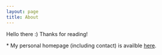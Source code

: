 ```yaml
---
layout: page
title: About
---
```


Hello there :)
Thanks for reading!

&#42; My personal homepage (including contact) is availble [here](http://dgggit.github.io/).

<div class="buymeacoffee">
  <style>.bmc-button img{
    height: 34px !important;
    width: 35px !important;margin-bottom: 1px !important;
    box-shadow: none !important;border: none !important;
    vertical-align: middle !important;}
    
    .bmc-button{padding: 7px 10px 7px 10px !important;
    line-height: 35px !important;
    height:51px !important;
    min-width:217px !important;
    text-decoration: none !important
    ;display:inline-flex !important;
    color:#ffffff !important;
    background-color:#7b0099 !important;
    border-radius: 5px !important;
    border: 1px solid transparent !important;
    padding: 7px 10px 7px 10px !important;
    font-size: 20px !important;
    letter-spacing:-0.08px !important;
    box-shadow: 0px 1px 2px rgba(190, 190, 190, 0.5) !important;
    -webkit-box-shadow: 0px 1px 2px 2px rgba(190, 190, 190, 0.5) !important;
    margin: 0 auto !important;
    font-family:'Lato', sans-serif !important;
    -webkit-box-sizing: border-box !important;
    box-sizing: border-box !important;
    -o-transition: 0.3s all linear !important;
    -webkit-transition: 0.3s all linear !important;
    -moz-transition: 0.3s all linear !important;
    -ms-transition: 0.3s all linear !important;
    transition: 0.3s all linear !important;}
    
    .bmc-button:hover, .bmc-button:active, .bmc-button:focus
    {-webkit-box-shadow: 0px 1px 2px 2px rgba(190, 190, 190, 0.5) !important;
    text-decoration: none !important;
    box-shadow: 0px 1px 2px 2px rgba(190, 190, 190, 0.5) !important;
    opacity: 0.85 !important;color:#ffffff !important;}

    .button-left{
      text-align: left;
    }
    </style>
    <div class="button-left">
      <link href="https://fonts.googleapis.com/css?family=Lato&subset=latin,latin-ext" rel="stylesheet">
      <a class="bmc-button" target="_blank" href="https://www.buymeacoffee.com/5It9C3J">
        <img src="https://cdn.buymeacoffee.com/buttons/bmc-new-btn-logo.svg" alt="Buy me a coffee">
        <span style="margin-left:15px;font-size:19px !important;">Buy me a coffee</span>
      </a>
    </div>
</div>

<div class="comments">
  <h2>Comments</h2>
  <div id="disqus_thread"></div>
  <script>
var disqus_config = function () {
  this.page.url = '{{ site.url }}{{ page.url }}'; // Replace PAGE_URL with your page's canonical URL variable
  this.page.identifier = '{{ page.id }}'; // Replace PAGE_IDENTIFIER with your page's unique identifier variable
};
(function() {
  var d = document, s = d.createElement('script');
  s.src = '//{{ site.disqus_short_name }}.disqus.com/embed.js';
  s.setAttribute('data-timestamp', +new Date());
  (d.head || d.body).appendChild(s);
})();
  </script>
  <noscript>Please enable JavaScript to view the <a href="https://disqus.com/?ref_noscript" rel="nofollow">comments powered by Disqus.</a></noscript>
</div>